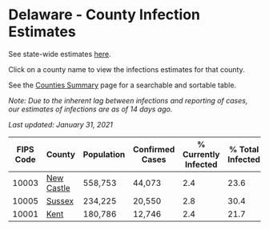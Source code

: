 # Delaware - County Infection Estimates

See state-wide estimates [here](/infections/us-de).

Click on a county name to view the infections estimates for that county.

See the [Counties Summary](/infections/summary-counties) page for a searchable and sortable table.

*Note: Due to the inherent lag between infections and reporting of cases, our estimates of infections are as of 14 days ago.*

*Last updated: January 31, 2021*

|   FIPS Code |                   County |   Population |   Confirmed Cases |   % Currently Infected |   % Total Infected |
|-------------|--------------------------|--------------|-------------------|------------------------|--------------------|
|       10003 | [New Castle](new-castle) |      558,753 |            44,073 |                    2.4 |               23.6 |
|       10005 |         [Sussex](sussex) |      234,225 |            20,550 |                    2.8 |               30.4 |
|       10001 |             [Kent](kent) |      180,786 |            12,746 |                    2.4 |               21.7 |